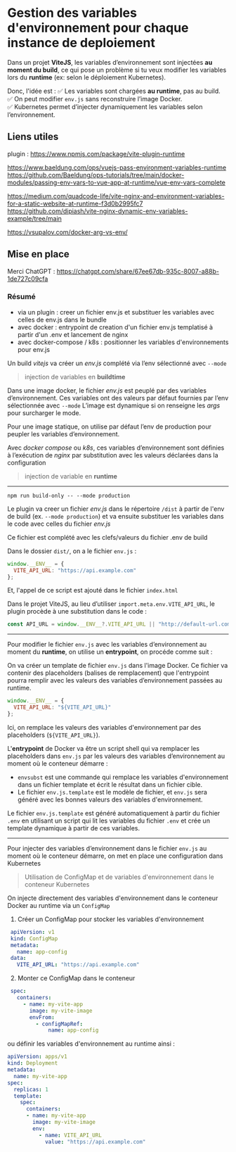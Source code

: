 # Gestion des variables d'environnement pour chaque instance de deploiement

Dans un projet **ViteJS**, les variables d’environnement sont injectées **au moment du build**, ce qui pose un problème si tu veux modifier les variables lors du **runtime** (ex: selon le déploiement Kubernetes).

Donc, l'idée est :
✅ Les variables sont chargées **au runtime**, pas au build.  
✅ On peut modifier `env.js` sans reconstruire l’image Docker.  
✅ Kubernetes permet d’injecter dynamiquement les variables selon l’environnement.  

## Liens utiles

plugin : <https://www.npmjs.com/package/vite-plugin-runtime>

<https://www.baeldung.com/ops/vuejs-pass-environment-variables-runtime>
<https://github.com/Baeldung/ops-tutorials/tree/main/docker-modules/passing-env-vars-to-vue-app-at-runtime/vue-env-vars-complete>

<https://medium.com/quadcode-life/vite-nginx-and-environment-variables-for-a-static-website-at-runtime-f3d0b2995fc7>
<https://github.com/dipiash/vite-nginx-dynamic-env-variables-example/tree/main>

<https://vsupalov.com/docker-arg-vs-env/>

## Mise en place

Merci ChatGPT :
<https://chatgpt.com/share/67ee67db-935c-8007-a88b-1de727c09cfa>

### Résumé

- via un plugin : creer un fichier env.js et substituer les variables avec celles de env.js dans le bundle
- avec docker : entrypoint de creation d'un fichier env.js templatisé à partir d'un .env et lancement de nginx
- avec docker-compose / k8s : positionner les variables d'environnements pour env.js

Un build *vitejs* va créer un *env.js* complété via l’env sélectionné avec `--mode`
> injection de variables en **buildtime**

Dans une image docker, le fichier *env.js* est peuplé par des variables d’environnement. Ces variables ont des valeurs par défaut fournies par l’env sélectionnée avec `--mode`
L’image est dynamique si on renseigne les *args* pour surcharger le mode.

Pour une image statique, on utilise par défaut l’env de production pour peupler les variables d’environnement.

Avec *docker compose* ou *k8s*, ces variables d’environnement sont définies à l’exécution de *nginx* par substitution avec les valeurs déclarées dans la configuration
> injection de variable en **runtime**

---

`npm run build-only -- --mode production`

Le plugin va creer un fichier *env.js* dans le répertoire `/dist` à partir de l'env de build (ex. `--mode production`) et va ensuite substituer les variables dans le code avec celles du fichier *env.js*

Ce fichier est complété avec les clefs/valeurs du fichier .env de build

Dans le dossier `dist/`, on a le fichier `env.js` :

```javascript
window.__ENV__ = {
  VITE_API_URL: "https://api.example.com"
};
```

Et, l'appel de ce script est ajouté dans le fichier `index.html`

Dans le projet ViteJS, au lieu d’utiliser `import.meta.env.VITE_API_URL`, le plugin procède à une substitution dans le code :

```javascript
const API_URL = window.__ENV__?.VITE_API_URL || "http://default-url.com";
```

---

Pour modifier le fichier `env.js` avec les variables d’environnement au moment du **runtime**, on utilise un **entrypoint**, on procéde comme suit :

On va créer un template de fichier `env.js` dans l'image Docker. Ce fichier va contenir des placeholders (balises de remplacement) que l'entrypoint pourra remplir avec les valeurs des variables d’environnement passées au runtime.

```javascript
window.__ENV__ = {
  VITE_API_URL: "${VITE_API_URL}"
};
```

Ici, on remplace les valeurs des variables d'environnement par des placeholders (`${VITE_API_URL}`).

L'**entrypoint** de Docker va être un script shell qui va remplacer les placeholders dans `env.js` par les valeurs des variables d’environnement au moment où le conteneur démarre :

- `envsubst` est une commande qui remplace les variables d'environnement dans un fichier template et écrit le résultat dans un fichier cible.
- Le fichier `env.js.template` est le modèle de fichier, et `env.js` sera généré avec les bonnes valeurs des variables d'environnement.

Le fichier `env.js.template` est généré automatiquement à partir du fichier `.env` en utilisant un script qui lit les variables du fichier `.env` et crée un template dynamique à partir de ces variables.

---

Pour injecter des variables d’environnement dans le fichier `env.js` au moment où le conteneur démarre, on met en place une configuration dans Kubernetes

> Utilisation de ConfigMap et de variables d'environnement dans le conteneur Kubernetes

On injecte directement des variables d'environnement dans le conteneur Docker au runtime via un `ConfigMap`

1. Créer un ConfigMap pour stocker les variables d'environnement

  ```yaml
   apiVersion: v1
   kind: ConfigMap
   metadata:
     name: app-config
   data:
     VITE_API_URL: "https://api.example.com"
  ```

2. Monter ce ConfigMap dans le conteneur

  ```yaml
   spec:
     containers:
       - name: my-vite-app
         image: my-vite-image
         envFrom:
           - configMapRef:
               name: app-config
  ```

ou définir les variables d'environnement au runtime ainsi :

```yaml
apiVersion: apps/v1
kind: Deployment
metadata:
  name: my-vite-app
spec:
  replicas: 1
  template:
    spec:
      containers:
      - name: my-vite-app
        image: my-vite-image
        env:
          - name: VITE_API_URL
            value: "https://api.example.com"
```
